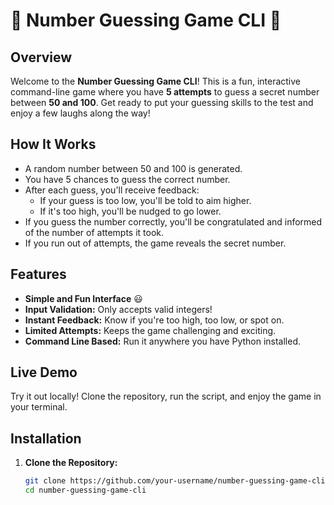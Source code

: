 # 🎲 Number Guessing Game CLI 🎉

## Overview
Welcome to the **Number Guessing Game CLI**! This is a fun, interactive command-line game where you have **5 attempts** to guess a secret number between **50 and 100**. Get ready to put your guessing skills to the test and enjoy a few laughs along the way!

## How It Works
- A random number between 50 and 100 is generated.
- You have 5 chances to guess the correct number.
- After each guess, you'll receive feedback:
  - If your guess is too low, you'll be told to aim higher.
  - If it's too high, you'll be nudged to go lower.
- If you guess the number correctly, you'll be congratulated and informed of the number of attempts it took.
- If you run out of attempts, the game reveals the secret number.

## Features
- **Simple and Fun Interface** 😃
- **Input Validation:** Only accepts valid integers!
- **Instant Feedback:** Know if you're too high, too low, or spot on.
- **Limited Attempts:** Keeps the game challenging and exciting.
- **Command Line Based:** Run it anywhere you have Python installed.

## Live Demo
Try it out locally! Clone the repository, run the script, and enjoy the game in your terminal.

## Installation
1. **Clone the Repository:**
   ```bash
   git clone https://github.com/your-username/number-guessing-game-cli.git
   cd number-guessing-game-cli
